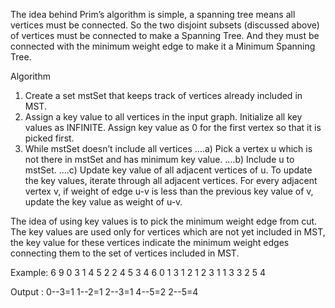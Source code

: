 The idea behind Prim’s algorithm is simple, a spanning tree means all vertices must be connected. So the two disjoint subsets (discussed above) of vertices must be connected to make a Spanning Tree. And they must be connected with the minimum weight edge to make it a Minimum Spanning Tree.


Algorithm

1) Create a set mstSet that keeps track of vertices already included in MST.
2) Assign a key value to all vertices in the input graph. Initialize all key values as INFINITE. Assign key value as 0 for the first vertex so that it is picked first.
3) While mstSet doesn’t include all vertices
….a) Pick a vertex u which is not there in mstSet and has minimum key value.
….b) Include u to mstSet.
….c) Update key value of all adjacent vertices of u. To update the key values, iterate through all adjacent vertices. For every adjacent vertex v, if weight of edge u-v is less than the previous key value of v, update the key value as weight of u-v.


The idea of using key values is to pick the minimum weight edge from cut. The key values are used only for vertices which are not yet included in MST, the key value for these vertices indicate the minimum weight edges connecting them to the set of vertices included in MST.

Example:
6 9
0 3 1
4 5 2
2 4 5
3 4 6
0 1 3
1 2 1
2 3 1
1 3 3
2 5 4


Output :
0--3=1
1--2=1
2--3=1
4--5=2
2--5=4
